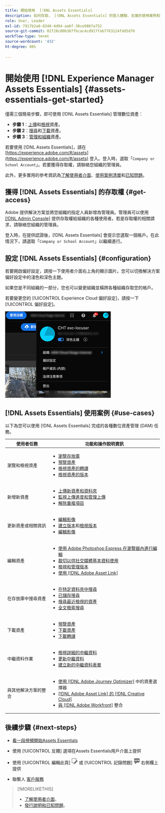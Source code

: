 ```yaml
---
title: 開始使用  [!DNL Assets Essentials]
description: 如何存取， [!DNL Assets Essentials] 的登入體驗、支援的使用案例和已知問題
role: User, Leader
exl-id: 7917b2a0-8340-4d94-aa6f-30ce986fa752
source-git-commit: 02f28c00b387fbcac4cd917fab7763124fdd5d70
workflow-type: tm+mt
source-wordcount: '432'
ht-degree: 86%

---
```


# 開始使用 [!DNL Experience Manager Assets Essentials] {#assets-essentials-get-started}

<!-- TBD: Make links for these steps. -->

僅需三個簡易步驟，即可使用 [!DNL Assets Essentials] 管理數位資產：

* **步驟 1**：[上傳](/help/add-delete.md)和[檢視](/help/navigate-view.md)資產。
* **步驟 2**：[搜尋](/help/search.md)和[下載](/help/manage-organize.md#download)資產。
* **步驟 3**：[管理和組織](/help/manage-organize.md)資產。

若要使用 [!DNL Assets Essentials]，請在 [https://experience.adobe.com/#/assets](https://experience.adobe.com/#/assets) 登入。登入時，選取「`Company or School Account`」。若要獲得存取權，請聯絡您組織的管理員。

此外，更多實用的參考資訊為[了解使用者介面](/help/navigate-view.md)、[使用案例清單](#use-cases)<!-- TBD: [supported file types](/help/supported-file-formats.md), -->和[已知問題](/help/release-notes.md#known-issues)。

## 獲得 [!DNL Assets Essentials] 的存取權 {#get-access}

Adobe 提供解決方案並將您組織的指定人員新增為管理員。管理員可以使用 [[!DNL Admin Console]](https://helpx.adobe.com/tw/enterprise/using/admin-console.html) 提供存取權給組織的各種使用者。若是存取權的相關請求，請聯絡您組織的管理員。

登入時，在提供認證後，[!DNL Assets Essentials] 會提示您選取一個帳戶。在此情況下，請選取「`Company or School Account`」以繼續進行。

## 設定 [!DNL Assets Essentials] {#configuration}

若要開啟偏好設定，請按一下使用者介面右上角的顯示圖片。您可以切換解決方案偏好設定中的淺色和深色主題。

如果您是不同組織的一部分，您也可以變更組織並橫跨各種組織存取您的帳戶。

若要變更您的 [!UICONTROL Experience Cloud 偏好設定]，請按一下[!UICONTROL 偏好設定]。

![切換深色和淺色主題的偏好設定](assets/theme-change.png)

## [!DNL Assets Essentials] 使用案例 {#use-cases}

以下為您可以使用 [!DNL Assets Essentials] 完成的各種數位資產管理 (DAM) 任務。

| 使用者任務 | 功能和操作說明資訊 |
|-----|------|
| 瀏覽和檢視資產 | <ul> <li>[瀏覽存放庫](/help/navigate-view.md#view-assets-and-details) </li> <li> [預覽資產](/help/navigate-view.md#preview-assets) <li> [檢視資產的轉譯](/help/add-delete.md#renditions) </li> <li>[檢視資產的版本](/help/manage-organize.md#view-versions)</li></ul> |
| 新增新資產 | <ul> <li>[上傳新資產和資料夾](/help/add-delete.md#add-assets)</li> <li>[監視上傳進度和管理上傳](/help/add-delete.md#upload-progress)</li> <li>[解除重複項目](/help/add-delete.md#resolve-upload-fails)</li> </ul> |
| 更新資產或相關資訊 | <ul> <li>[編輯影像](/help/edit-images.md)</li> <li>[建立版本](/help/manage-organize.md#create-versions)和[檢視版本](/help/manage-organize.md#view-versions)</li> <li>[編輯影像](/help/edit-images.md)</li> </ul> |
| 編輯資產 | <ul> <li>[使用 Adobe Photoshop Express 在瀏覽器內進行編輯](/help/edit-images.md)</li> <li>[裁切以供社交媒體基本資料使用](/help/edit-images.md#crop-straighten-images)</li> <li>[檢視和管理版本](/help/manage-organize.md#view-versions)</li> <li>[使用 [!DNL Adobe Asset Link]](/help/integration.md#integrations)</ul></ul> |
| 在存放庫中搜尋資產 | <ul> <li>[在特定資料夾中搜尋](/help/search.md#refine-search-results)</li> <li>[已儲存搜尋](/help/search.md#saved-search)</li> <li>[搜尋最近檢視的資產](/help/search.md)</li> <li>[全文檢索搜尋](/help/search.md) |
| 下載資產 | <ul> <li> [預覽資產](/help/navigate-view.md#preview-assets) </li> <li> [下載資產](/help/manage-organize.md#download) <li> [下載轉譯](/help/add-delete.md#renditions) </li></ul> |
| 中繼資料作業 | <ul> <li>[檢視詳細的中繼資料](/help/metadata.md) </li> <li> [更新中繼資料](/help/metadata.md#update-metadata)</li> <li> [建立新的中繼資料表單](/help/metadata.md#metadata-forms) </li> </ul> |
| 與其他解決方案的整合 | <ul> <li>[使用  [!DNL Adobe Journey Optimizer]](/help/integration.md) 中的資產選擇器</li> <li>[[!DNL Adobe Asset Link] 的 [!DNL Creative Cloud]](/help/integration.md)</li> <li>[ 與  [!DNL Adobe Workfront]](/help/integration.md) 整合</li> </ul> |

## 後續步驟 {#next-steps}

* [看一段視頻開始Assets Essentials](https://experienceleague.adobe.com/docs/experience-manager-learn/assets-essentials/getting-started.html)

* 使用 [!UICONTROL 反饋] 選項在Assets Essentials用戶介面上提供

* 使用 [!UICONTROL 編輯此頁] ![編輯頁面](assets/do-not-localize/edit-page.png) 或 [!UICONTROL 記錄問題] ![建立GitHub問題](assets/do-not-localize/github-issue.png) 右側欄上提供

* 聯繫人 [客戶服務](https://experienceleague.adobe.com/?support-solution=General#support)


<!--TBD: Merge the below rows in the table when the use cases are documented/available.

| How do I delete assets? | <ul> <li>[Delete assets](/help/manage-organize.md)</li> <li>Recover deleted assets</li> <li>Permanently delete assets</li> </ul> |
| How do I share assets or find shared assets? | <ul> <li>Shared by me</li> <li>Shared with me</li> <li>Share for comments and review</li> <li>Unshare assets</li> </ul> |
| How do I collaborate with others and get my assets reviewed | <ul> <li>Share for review</li> <li>Provide comments. Resolve and filter comments</li> <li>Annotations on images</li> <li>Assign tasks to specific users and prioritize</li> </ul> |

-->

<!-- 

## ![feedback icon](assets/do-not-localize/feedback-icon.png) Provide product feedback {#provide-feedback}

Adobe welcomes feedback about the solution. To provide feedback without even switching your working application, use the [!UICONTROL Feedback] option in the user interface. It also lets you attach files such as screenshots or video recording of an issue.

  ![feedback option in the interface](assets/feedback-panel.png)

To provide feedback for documentation, click [!UICONTROL Edit this page] ![edit the page](assets/do-not-localize/edit-page.png) or [!UICONTROL Log an issue] ![create a GitHub issue](assets/do-not-localize/github-issue.png) from the right sidebar. You can do one of the following: 

* Make the content updates and submit a GitHub pull request.
* Create an issue or ticket in GitHub. Retain the automatically populated article name when creating an issue.

-->

>[!MORELIKETHIS]
>
>* [了解使用者介面](/help/navigate-view.md)。
>* [發行說明和已知問題](/help/release-notes.md)。


<!-- TBD: 
>* [Supported file types](/help/supported-file-formats.md).
-->
